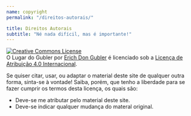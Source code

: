 ```yaml
---
name: copyright
permalink: "/direitos-autorais/"

title: Direitos Autorais
subtitle: "Né nada difícil, mas é importante!"
---
```


<a rel="license" href="http://creativecommons.org/licenses/by/4.0/deed.pt"><img alt="Creative Commons License" style="border-width:0" src="https://i.creativecommons.org/l/by/4.0/88x31.png" /></a><br /><span xmlns:dct="http://purl.org/dc/terms/" property="dct:title">O Lugar do Gubler</span> por <a xmlns:cc="http://creativecommons.org/ns#" href="http://erichdongubler.github.io" property="cc:attributionName" rel="cc:attributionURL">Erich Don Gubler</a> é licenciado sob a <a rel="license" href="http://creativecommons.org/licenses/by/4.0/deed.pt">Licença de Atribuição 4.0 Internacional</a>.


Se quiser citar, usar, ou adaptar o material deste site de qualquer outra forma, sinta-se à vontade! Saiba, porém, que tenho a liberdade para se fazer cumprir os termos desta licença, os quais são:

* Deve-se me atributar pelo material deste site.
* Deve-se indicar qualquer mudança do materal original.
